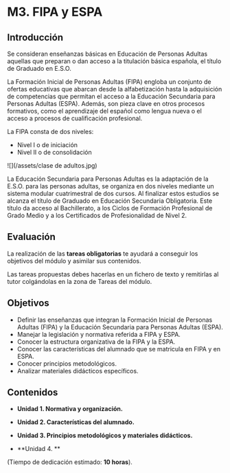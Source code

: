 # M3. FIPA y ESPA

## **Introducción**

Se consideran enseñanzas básicas en Educación de Personas Adultas aquellas que preparan o dan acceso a la titulación básica española, el título de Graduado en E.S.O.

La Formación Inicial de Personas Adultas \(FIPA\) engloba un conjunto de ofertas educativas que abarcan desde la alfabetización hasta la adquisición de competencias que permitan el acceso a la Educación Secundaria para Personas Adultas \(ESPA\). Además, son pieza clave en otros procesos formativos, como  el aprendizaje del español como lengua nueva o  el acceso a procesos de cualificación profesional.

La FIPA consta de dos niveles:

* Nivel I o de iniciación
* Nivel II o de consolidación

![](/assets/clase de adultos.jpg)

La Educación Secundaria para Personas Adultas es la adaptación de la E.S.O. para las personas adultas, se organiza en dos niveles mediante un sistema modular cuatrimestral de dos cursos. Al finalizar estos estudios se alcanza el título de Graduado en Educación Secundaria Obligatoria. Este título da acceso al Bachillerato, a los Ciclos de Formación Profesional de Grado Medio y a los Certificados de Profesionalidad de Nivel 2.

## **Evaluación**

La realización de las **tareas obligatorias** te ayudará a conseguir los objetivos del módulo y asimilar sus contenidos.

Las tareas propuestas debes hacerlas en un fichero de texto y remitirlas al tutor colgándolas en la zona de Tareas del módulo.

## Objetivos

* Definir las enseñanzas que integran la Formación Inicial de Personas Adultas \(FIPA\) y la Educación Secundaria para Personas Adultas \(ESPA\).
* Manejar la legislación y normativa referida a FIPA y ESPA.
* Conocer la estructura organizativa de la FIPA y la ESPA.
* Conocer las características del alumnado que se matricula en FIPA y en ESPA.
* Conocer principios metodológicos.
* Analizar materiales didácticos específicos.

## Contenidos

* **Unidad 1. Normativa y organización.**

* **Unidad 2. Características del alumnado.**

* **Unidad 3. Principios metodológicos y materiales didácticos.**

* **Unidad 4. **

\(Tiempo de dedicación estimado: **10 horas**\).

